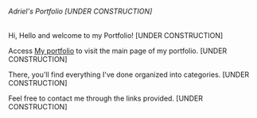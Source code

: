 ###### Adriel's Portfolio [UNDER CONSTRUCTION]

Hi, Hello and welcome to my Portfolio! [UNDER CONSTRUCTION]

Access [My portfolio](https://adrielgamorim.github.io/Portfolio/) to visit the main page of my portfolio. [UNDER CONSTRUCTION]

There, you'll find everything I've done organized into categories. [UNDER CONSTRUCTION]

Feel free to contact me through the links provided. [UNDER CONSTRUCTION]

